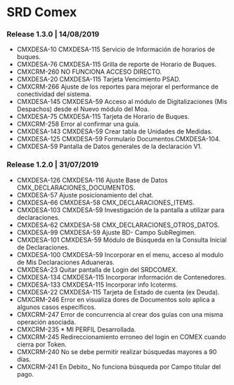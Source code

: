 # SRD Comex

### Release 1.3.0 | 14/08/2019

- CMXDESA-10	CMXDESA-115 Servicio de Información de horarios de buques.
- CMXDESA-76	CMXDESA-115 Grilla de reporte de Horario de Buques.
- CMXCRM-260	NO FUNCIONA ACCESO DIRECTO.
- CMXDESA-20	CMXDESA-115 Tarjeta Vencimiento PSAD.
- CMXCRM-266	Ajuste de los reportes para mejorar el performance de conectividad del sistema.
- CMXDESA-145	CMXDESA-59 Acceso al módulo de Digitalizaciones (Mis Despachos) desde el Nuevo módulo del Moa.
- CMXDESA-75	CMXDESA-115 Tarjeta de Horario de Buques.
- CMXCRM-258	Error al confirmar una guía.
- CMXDESA-143	CMXDESA-59 Crear tabla de Unidades de Medidas.
- CMXDESA-125	CMXDESA-59 Formulario Documentos.CMXDESA-104.
- CMXDESA-59    Pantalla de Datos generales de la declaración V1.

### Release 1.2.0 | 31/07/2019

- CMXDESA-126	CMXDESA-116 Ajuste Base de Datos CMX_DECLARACIONES_DOCUMENTOS.
- CMXDESA-57	Ajuste posicionamiento del chat.
- CMXDESA-66	CMXDESA-58 CMX_DECLARACIONES_ITEMS.
- CMXDESA-103	CMXDESA-59 Investigación de la pantalla a utilizar para declaraciones.
- CMXDESA-62	CMXDESA-58 CMX_DECLARACIONES_OTROS_DATOS.
- CMXDESA-99	CMXDESA-59 Ajuste BD- Campo SubRegimen.
- CMXDESA-101	CMXDESA-59 Módulo de Búsqueda en la Consulta Inicial de Declaraciones.
- CMXDESA-100	CMXDESA-59 Incorporar en el menu, acceso al modulo de Mis Declaraciones Aduaneras.
- CMXDESA-23	Quitar pantalla de Login del SRDCOMEX.
- CMXDESA-134	CMXDESA-115 Incorporar información de Contenedores.
- CMXDESA-133	CMXDESA-115 Incorporar info Icoterms.
- CMXDESA-22	CMXDESA-115 Tarjeta de Estado de cuenta (ex Deuda).
- CMXCRM-246	Error en visualiza dores de Documentos solo aplica a algunos casos específicos.
- CMXCRM-247	Error de concurrencia al crear dos guías con una misma operación asociada.
- CMXCRM-235	* MI PERFIL	Desarrollada.
- CMXCRM-245	Redireccionamiento erroneo del login en COMEX cuando cierra por Token.
- CMXCRM-240	No se debe permitir realizar búsquedas mayores a 90 días.
- CMXCRM-241	En Debito_ No funciona búsqueda por Campo titular del pago.
